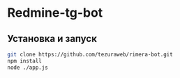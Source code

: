 # Redmine-tg-bot

## Установка и запуск

```bash
git clone https://github.com/tezuraweb/rimera-bot.git
npm install
node ./app.js
```

